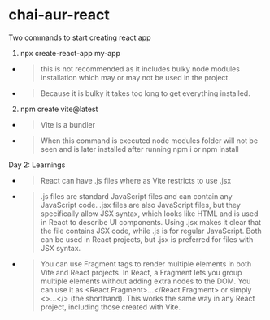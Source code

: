 # chai-aur-react
Two commands to start creating react app
1. npx create-react-app my-app 
- > this is not recommended as it includes bulky node modules installation which may or may not be used in the project. 
- > Because it is bulky it takes too long to get everything installed. 

2. npm create vite@latest
- > Vite is a bundler 
- > When this command is executed node modules folder will not be seen and is later installed after running npm i or npm install

Day 2: Learnings 
- > React can have .js files where as Vite restricts to use .jsx
- > .js files are standard JavaScript files and can contain any JavaScript code. .jsx files are also JavaScript files, but they specifically allow JSX syntax, which looks like HTML and is used in React to describe UI components. Using .jsx makes it clear that the file contains JSX code, while .js is for regular JavaScript. Both can be used in React projects, but .jsx is preferred for files with JSX syntax. 
- > You can use Fragment tags to render multiple elements in both Vite and React projects.
In React, a Fragment lets you group multiple elements without adding extra nodes to the DOM. You can use it as <React.Fragment>...</React.Fragment> or simply <>...</> (the shorthand).
This works the same way in any React project, including those created with Vite.